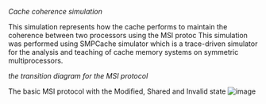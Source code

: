 *Cache coherence simulation* 

This simulation represents how the cache performs to maintain the coherence between two processors using the MSI protoc
This simulation was performed using SMPCache simulator which is a trace-driven simulator for the analysis and teaching of cache memory systems on symmetric multiprocessors.

*the transition diagram for the MSI protocol*

The basic MSI protocol with the Modified, Shared and Invalid state
![image](https://user-images.githubusercontent.com/113125527/218504967-3afdf9e9-509f-472e-8563-8854e8c96295.png)
